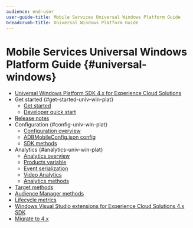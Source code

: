 ```yaml
---
audience: end-user
user-guide-title: Mobile Services Universal Windows Platform Guide
breadcrumb-title: Universal Windows Platform Guide
---
```


# Mobile Services Universal Windows Platform Guide {#universal-windows}

+ [Universal Windows Platform SDK 4.x for Experience Cloud Solutions](overview.md)
+ Get started {#get-started-univ-win-plat}
  + [Get started](c-getting-started/c-getting-started.md)
  + [Developer quick start](c-getting-started/dev-qs.md)
+ [Release notes](release-notes.md)
+ Configuration {#config-univ-win-plat}
  + [Configuration overview](c-configuration/c-configuration.md)
  + [ADBMobileConfig.json config](c-configuration/c.json.md)
  + [SDK methods](c-configuration/methods.md)
+ Analytics {#analytics-univ-win-plat}
  + [Analytics overview](analytics/analytics.md)
  + [Products variable](analytics/products.md)
  + [Event serialization](analytics/event-serialization.md)
  + [Video Analytics](analytics/video-qs.md)
  + [Analytics methods](analytics/analytics-methods.md)
+ [Target methods](target/target-methods.md)
+ [Audience Manager methods](audiencemgmt/audience-manager-methods.md)
+ [Lifecycle metrics](metrics.md)
+ [Windows Visual Studio extensions for Experience Cloud Solutions 4.x SDK](extensions/win-vse-4x.md)
+ [Migrate to 4.x](migration-v3.md)
